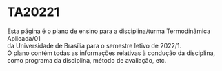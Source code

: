 # TA20221
Esta página é o plano de ensino para a disciplina/turma Termodinâmica Aplicada/01</br>
da Universidade de Brasília para o semestre letivo de 2022/1. </br>
O plano contém todas as informações relativas à condução da disciplina,</br>
como programa da disciplina, método de avaliação, etc.
